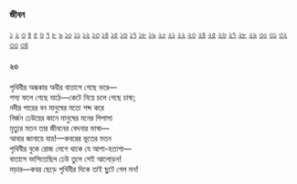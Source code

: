 ### জীবন   
[১](2.10.0.jeebon-1.md) [২](2.10.1.jeebon-2.md) [৩](2.10.2.jeebon-3.md) [৪](2.10.3.jeebon-4.md) [৫](2.10.4.jeebon-5.md) [৬](2.10.5.jeebon-6.md) [৭](2.10.6.jeebon-7.md) [৮](2.10.7.jeebon-8.md) [৯](2.10.8.jeebon-9.md) [১০](2.10.9.jeebon-10.md) [১১](2.10.10.jeebon-11.md) [১২](2.10.11.jeebon-12.md) [১৩](2.10.12.jeebon-13.md) [১৪](2.10.13.jeebon-14.md) [১৫](2.10.14.jeebon-15.md) [১৬](2.10.15.jeebon-16.md) [১৭](2.10.16.jeebon-17.md) [১৮](2.10.17.jeebon-18.md) [১৯](2.10.18.jeebon-19.md) [২০](2.10.19.jeebon-20.md) [২১](2.10.20.jeebon-21.md) [২২](2.10.21.jeebon-22.md) [২৩](2.10.22.jeebon-23.md) [২৪](2.10.23.jeebon-24.md) [২৫](2.10.24.jeebon-25.md) [২৬](2.10.25.jeebon-26.md) [২৭](2.10.26.jeebon-27.md) [২৮](2.10.27.jeebon-28.md) [২৯](2.10.28.jeebon-29.md) [৩০](2.10.29.jeebon-30.md) [৩১](2.10.30.jeebon-31.md) [৩২](2.10.31.jeebon-32.md) [৩৩](2.10.32.jeebon-33.md) [৩৪](2.10.33.jeebon-34.md)
#### ২৩
পৃথিবীর অন্ধকার অধীর বাতাসে গেছে ভরে—  
শস্য ফলে গেছে মাঠে—কেটে নিয়ে চলে গেছে চাষা;  
নদীর পারের বন মানুষের মতো শব্দ করে  
নির্জন ঢেউয়ের কানে মানুষের মনের পিপাসা  
মৃত্যুর মতন তার জীবনের বেদনার ভাষা—  
আবার জানায়ে যায়!—কবরের ভূতের মতন  
পৃথিবীর বুকে রোজ লেগে থাকে যে আশা-হতাশা—  
বাতাসে ভাসিতেছিল ঢেউ তুলে সেই আলোড়ন!  
মড়ার—কবর ছেড়ে পৃথিবীর দিকে তাই ছুটে গেল মন!  
